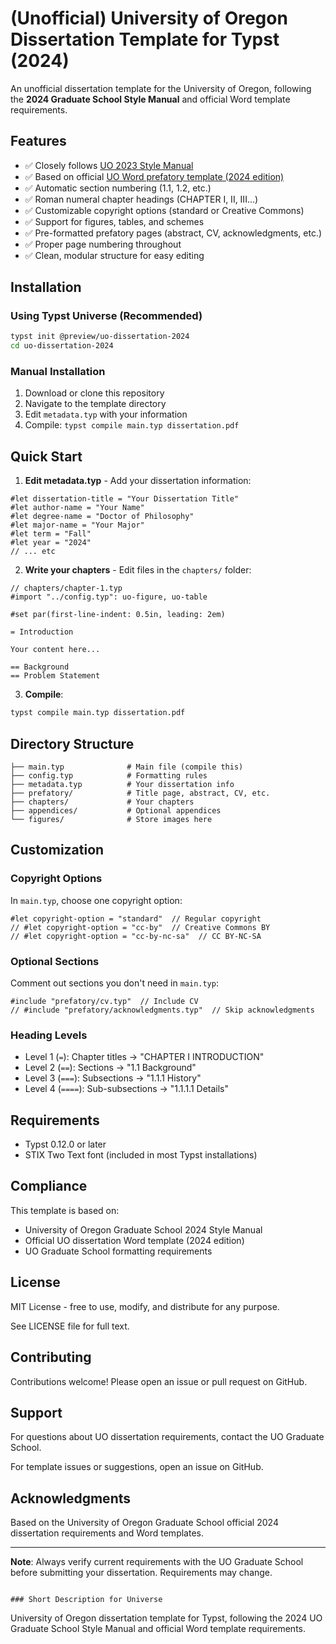 # (Unofficial) University of Oregon Dissertation Template for Typst (2024)

An unofficial dissertation template for the University of Oregon, following the **2024 Graduate School Style Manual** and official Word template requirements.

## Features

- ✅ Closely follows [UO 2023 Style Manual](https://graduatestudies.uoregon.edu/sites/default/files/2023-07/2023-style-manual.pdf)
- ✅ Based on official [UO Word prefatory template (2024 edition)](https://graduatestudies.uoregon.edu/dissertation-prefatory-pages-template)
- ✅ Automatic section numbering (1.1, 1.2, etc.)
- ✅ Roman numeral chapter headings (CHAPTER I, II, III...)
- ✅ Customizable copyright options (standard or Creative Commons)
- ✅ Support for figures, tables, and schemes
- ✅ Pre-formatted prefatory pages (abstract, CV, acknowledgments, etc.)
- ✅ Proper page numbering throughout
- ✅ Clean, modular structure for easy editing

## Installation

### Using Typst Universe (Recommended)
```bash
typst init @preview/uo-dissertation-2024
cd uo-dissertation-2024
```

### Manual Installation

1. Download or clone this repository
2. Navigate to the template directory
3. Edit `metadata.typ` with your information
4. Compile: `typst compile main.typ dissertation.pdf`

## Quick Start

1. **Edit metadata.typ** - Add your dissertation information:
```typst
#let dissertation-title = "Your Dissertation Title"
#let author-name = "Your Name"
#let degree-name = "Doctor of Philosophy"
#let major-name = "Your Major"
#let term = "Fall"
#let year = "2024"
// ... etc
```

2. **Write your chapters** - Edit files in the `chapters/` folder:
```typst
// chapters/chapter-1.typ
#import "../config.typ": uo-figure, uo-table

#set par(first-line-indent: 0.5in, leading: 2em)

= Introduction

Your content here...

== Background
== Problem Statement
```

3. **Compile**:
```bash
typst compile main.typ dissertation.pdf
```

## Directory Structure
```
├── main.typ              # Main file (compile this)
├── config.typ            # Formatting rules
├── metadata.typ          # Your dissertation info
├── prefatory/            # Title page, abstract, CV, etc.
├── chapters/             # Your chapters
├── appendices/           # Optional appendices
└── figures/              # Store images here
```

## Customization

### Copyright Options

In `main.typ`, choose one copyright option:
```typst
#let copyright-option = "standard"  // Regular copyright
// #let copyright-option = "cc-by"  // Creative Commons BY
// #let copyright-option = "cc-by-nc-sa"  // CC BY-NC-SA
```

### Optional Sections

Comment out sections you don't need in `main.typ`:
```typst
#include "prefatory/cv.typ"  // Include CV
// #include "prefatory/acknowledgments.typ"  // Skip acknowledgments
```

### Heading Levels

- Level 1 (`=`): Chapter titles → "CHAPTER I INTRODUCTION"
- Level 2 (`==`): Sections → "1.1 Background"
- Level 3 (`===`): Subsections → "1.1.1 History"
- Level 4 (`====`): Sub-subsections → "1.1.1.1 Details"

## Requirements

- Typst 0.12.0 or later
- STIX Two Text font (included in most Typst installations)

## Compliance

This template is based on:
- University of Oregon Graduate School 2024 Style Manual
- Official UO dissertation Word template (2024 edition)
- UO Graduate School formatting requirements

## License

MIT License - free to use, modify, and distribute for any purpose.

See LICENSE file for full text.

## Contributing

Contributions welcome! Please open an issue or pull request on GitHub.

## Support

For questions about UO dissertation requirements, contact the UO Graduate School.

For template issues or suggestions, open an issue on GitHub.

## Acknowledgments

Based on the University of Oregon Graduate School official 2024 dissertation requirements and Word templates.

---

**Note**: Always verify current requirements with the UO Graduate School before submitting your dissertation. Requirements may change.
```

### Short Description for Universe
```
University of Oregon dissertation template for Typst, following the 2024 UO Graduate School Style Manual and official Word template requirements.
